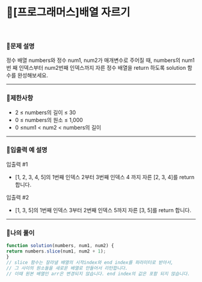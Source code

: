 # 🦄[프로그래머스]배열 자르기
<br/>

### 🧡문제 설명
정수 배열 numbers와 정수 num1, num2가 매개변수로 주어질 때, numbers의 num1번 째 인덱스부터 num2번째 인덱스까지 자른 정수 배열을 return 하도록 solution 함수를 완성해보세요.
***
### 💛제한사항
- 2 ≤ numbers의 길이 ≤ 30
- 0 ≤ numbers의 원소 ≤ 1,000
- 0 ≤num1 < num2 < numbers의 길이
***
### 💙입출력 예 설명
입출력 #1
- [1, 2, 3, 4, 5]의 1번째 인덱스 2부터 3번째 인덱스 4 까지 자른 [2, 3, 4]를 return 합니다.

입출력 #2
- [1, 3, 5]의 1번째 인덱스 3부터 2번째 인덱스 5까지 자른 [3, 5]를 return 합니다.

***
### 💜나의 풀이
```javascript
function solution(numbers, num1, num2) {
return numbers.slice(num1, num2 + 1);
}
// slice 함수는 잘라낼 배열의 시작index와 end index를 파라미터로 받아서,
// 그 사이의 원소들을 새로운 배열로 만들어서 리턴합니다.
// 이때 원본 배열인 arr은 변경되지 않습니다. end index의 값은 포함 되지 않습니다.
```